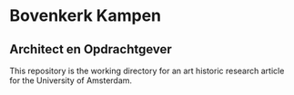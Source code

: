 # Bovenkerk Kampen

## Architect en Opdrachtgever 

This repository is the working directory for an art historic research article for the University of Amsterdam.